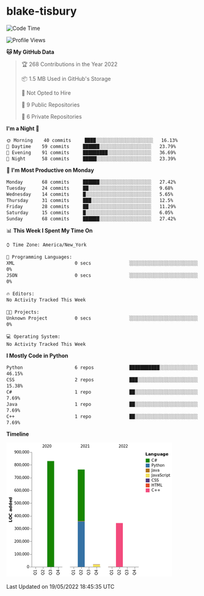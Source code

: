 # blake-tisbury

<!--START_SECTION:waka-->
![Code Time](http://img.shields.io/badge/Code%20Time-186%20hrs%2038%20mins-blue)

![Profile Views](http://img.shields.io/badge/Profile%20Views-0-blue)

**🐱 My GitHub Data** 

> 🏆 268 Contributions in the Year 2022
 > 
> 📦 1.5 MB Used in GitHub's Storage 
 > 
> 🚫 Not Opted to Hire
 > 
> 📜 9 Public Repositories 
 > 
> 🔑 6 Private Repositories  
 > 
**I'm a Night 🦉** 

```text
🌞 Morning    40 commits     ████░░░░░░░░░░░░░░░░░░░░░   16.13% 
🌆 Daytime    59 commits     ██████░░░░░░░░░░░░░░░░░░░   23.79% 
🌃 Evening    91 commits     █████████░░░░░░░░░░░░░░░░   36.69% 
🌙 Night      58 commits     █████░░░░░░░░░░░░░░░░░░░░   23.39%

```
📅 **I'm Most Productive on Monday** 

```text
Monday       68 commits     ██████░░░░░░░░░░░░░░░░░░░   27.42% 
Tuesday      24 commits     ██░░░░░░░░░░░░░░░░░░░░░░░   9.68% 
Wednesday    14 commits     █░░░░░░░░░░░░░░░░░░░░░░░░   5.65% 
Thursday     31 commits     ███░░░░░░░░░░░░░░░░░░░░░░   12.5% 
Friday       28 commits     ██░░░░░░░░░░░░░░░░░░░░░░░   11.29% 
Saturday     15 commits     █░░░░░░░░░░░░░░░░░░░░░░░░   6.05% 
Sunday       68 commits     ██████░░░░░░░░░░░░░░░░░░░   27.42%

```


📊 **This Week I Spent My Time On** 

```text
⌚︎ Time Zone: America/New_York

💬 Programming Languages: 
XML                      0 secs              ░░░░░░░░░░░░░░░░░░░░░░░░░   0% 
JSON                     0 secs              ░░░░░░░░░░░░░░░░░░░░░░░░░   0%

🔥 Editors: 
No Activity Tracked This Week

🐱‍💻 Projects: 
Unknown Project          0 secs              ░░░░░░░░░░░░░░░░░░░░░░░░░   0%

💻 Operating System: 
No Activity Tracked This Week

```

**I Mostly Code in Python** 

```text
Python                   6 repos             ███████████░░░░░░░░░░░░░░   46.15% 
CSS                      2 repos             ███░░░░░░░░░░░░░░░░░░░░░░   15.38% 
C#                       1 repo              ██░░░░░░░░░░░░░░░░░░░░░░░   7.69% 
Java                     1 repo              ██░░░░░░░░░░░░░░░░░░░░░░░   7.69% 
C++                      1 repo              ██░░░░░░░░░░░░░░░░░░░░░░░   7.69%

```


**Timeline**

![Chart not found](https://raw.githubusercontent.com/blake-tisbury/blake-tisbury/main/charts/bar_graph.png) 


 Last Updated on 19/05/2022 18:45:35 UTC
<!--END_SECTION:waka-->
